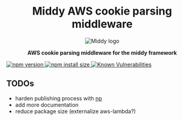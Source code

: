 <div align="center">
  <h1>Middy AWS cookie parsing middleware</h1>
  <img alt="Middy logo" src="https://raw.githubusercontent.com/wingleung/middy-cookie-parser/main/docs/img/middy-logo.svg"/>
  <p><strong>AWS cookie parsing middleware for the middy framework</strong></p>
</div>
<p>
  <a href="https://www.npmjs.com/package/middy-cookie-parser?activeTab=versions">
    <img src="https://badge.fury.io/js/middy-cookie-parser.svg" alt="npm version" style="max-width:100%;">
  </a>
  <a href="https://packagephobia.com/result?p=middy-cookie-parser">
    <img src="https://packagephobia.com/badge?p=middy-cookie-parser" alt="npm install size" style="max-width:100%;">
  </a>
  <a href="https://snyk.io/test/github/wingleung/middy-cookie-parser">
    <img src="https://snyk.io/test/github/wingleung/middy-cookie-parser/badge.svg" alt="Known Vulnerabilities" data-canonical-src="https://snyk.io/test/github/wingleung/middy-cookie-parser" style="max-width:100%;">
  </a>
</p>

## TODOs
- harden publishing process with [np](https://github.com/sindresorhus/np)
- add more documentation
- reduce package size (externalize aws-lambda?)
